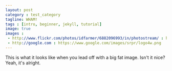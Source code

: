 ```yaml
---
layout: post
category : test_category
tagline: WHAM!
tags : [intro, beginner, jekyll, tutorial]
image: true
images :
 - http://www.flickr.com/photos/idfarmer/6882096993/in/photostream/ : http://farm8.staticflickr.com/7209/6882096993_633bc9a2c5.jpg
 - http://google.com : https://www.google.com/images/srpr/logo4w.png
---
```


This is what it looks like when you lead off with a big fat image. Isn't it nice?
Yeah, it's alright.

